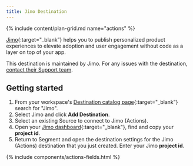 ```yaml
---
title: Jimo Destination
---
```

{% include content/plan-grid.md name="actions" %}

[Jimo](https://usejimo.com/?utm_source=segmentio&utm_medium=docs&utm_campaign=partners){:target="_blank”} helps you to publish personalized product experiences to elevate adoption and user engagement without code as a layer on top of your app.

This destination is maintained by Jimo. For any issues with the destination, [contact their Support team](mailto:support@usejimo.com).

## Getting started

1. From your workspace's [Destination catalog page](https://app.segment.com/goto-my-workspace/destinations/catalog){:target="_blank”} search for "Jimo".
2. Select Jimo and click **Add Destination**.
3. Select an existing Source to connect to Jimo (Actions).
4. Open your [Jimo dashboard](https://i.usejimo.com/settings/general){:target="_blank"}, find and copy your **project id**.
5. Return to Segment and open the destination settings for the Jimo (Actions) destination that you just created. Enter your Jimo **project id**.

{% include components/actions-fields.html %}

